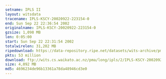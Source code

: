 ```yaml
---
setname: IPLS II
layout: witsdata
tracename: IPLS-KSCY-20020922-223154-0
end: Sun Sep 22 22:36:54 2002
originalname: IPLS-KSCY-20020922-223154-0
gzsize: 1,098 MB
len: 0:05:00
start: Sun Sep 22 22:31:54 2002
totalwirelen: 31,202 MB
ripedownload: https://data-repository.ripe.net/datasets/wits-archive/pma/long/ipls/2/IPLS-KSCY-20020922-223154-0.gz
pkts: 53 million
download: ftp://wits.cs.waikato.ac.nz/pma/long/ipls/2/IPLS-KSCY-20020922-223154-0.gz
size: 4,092 MB
md5: 4696234de96b13361a78da48946cd3e0
---
```

